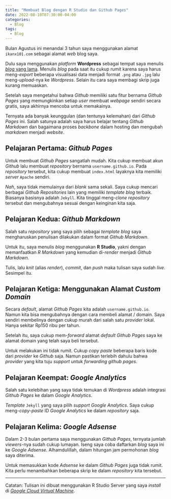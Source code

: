 ```yaml
---
title: "Membuat Blog dengan R Studio dan Github Pages"
date: 2022-08-10T07:30:00-04:00
categories:
  - Blog
tags:
  - Blog
---
```


Bulan Agustus ini menandai 3 tahun saya menggunakan alamat
`ikanx101.com` sebagai alamat *web* blog saya.

Dulu saya menggunakan *platform* **Wordpress** sebagai tempat saya
menulis [*blog* yang lama](passingthroughresearcher.wordpress.com).
Menulis *blog* pada saat itu cukup rumit karena saya harus meng-*export*
beberapa visualisasi data menjadi format `.png` atau `.jpg` lalu
meng-*upload*-nya ke *Wordpress*. Selain itu cara saya membagi skrip
juga kurang memuaskan.

Setelah saya mengetahui bahwa *Github* memiliki satu fitur bernama
*Github Pages* yang memungkinkan setiap *user* membuat *webpage* sendiri
secara gratis, saya akhirnya mencoba untuk memakainya.

Ternyata ada banyak keunggulan (dan tentunya kelemahan) dari *Github
Pages* ini. Salah satunya adalah saya harus belajar tentang *Github
Markdown* dan bagaimana proses *backbone* dalam hosting dan mengubah
*markdown* menjadi *website*.

## Pelajaran Pertama: *Github Pages*

Untuk membuat *Github Pages* sangatlah mudah. Kita cukup membuat akun
*Github* lalu membuat *repository* bernama `username.github.io`. Pada
*repository* tersebut, kita cukup membuat `index.html` layaknya kita
memiliki *server* `Apache` sendiri.

*Nah*, saya tidak memulainya dari *blank* sama sekali. Saya cukup
mencari berbagai *Github Repositories* lain yang memiliki *template*
*blog* terbaik. Biasanya basisnya adalah `Jekyll`. Kita tinggal
meng-*clone* *repository* tersebut dan mengubahnya sesuai dengan
keinginan kita saja.

## Pelajaran Kedua: *Github Markdown*

Salah satu *repository* yang saya pilih sebagai *template blog* saya
mengharuskan penulisan dilakukan dalam format *Github Markdown*.

Untuk itu, saya menulis *blog* menggunakan **R Studio**, yakni dengan
memanfaatkan *R Markdown* yang kemudian di-*render* menjadi *Github
Markdown*.

Tulis, lalu *knit* (alias *render*), *commit*, dan *push* maka tulisan
saya sudah *live*. Sesimpel itu.

## Pelajaran Ketiga: Menggunakan Alamat *Custom Domain*

Secara *default*, alamat *Github Pages* kita adalah
`username.github.io`. Namun kita bisa mengubahnya dengan cara membeli
alamat / domain. Saya sendiri membelinya dengan cukup murah dari salah
satu *provider* lokal. Hanya sekitar Rp150 ribu per tahun.

Setelah itu, saya cukup mem-*forward* alamat *default* *Github Pages*
saya ke alamat domain yang telah saya beli tersebut.

Untuk melakukan ini tidak rumit. Cukup *copy paste* beberapa baris kode
dari *provider* ke *Github* saja. Namun pastikan terlebih dahulu bahwa
*provider* yang kita tuju *support* untuk *forwarding github pages*.

## Pelajaran Keempat: *Google Analytics*

Salah satu kelebihan yang saya tidak temukan di *Wordpress* adalah
integrasi *Github Pages* ke dalam *Google Analytics*.

*Template* `Jekyll` yang saya pilih *support* *Google Analytics*. Saya
cukup meng-*copy-paste* ID *Google Analytics* ke dalam *repository*
saja.

## Pelajaran Kelima: *Google Adsense*

Dalam 2-3 bulan pertama saya menggunakan *Github Pages*, ternyata jumlah
*viewers*-nya sudah cukup lumayan. Iseng saya coba daftarkan *blog* saya
ini ke *Google Adsense*. Alhamdulillah, dalam hitungan jam permohonan
*blog* saya diterima.

Untuk memasukkan kode *Adsense* ke dalam *Github Pages* juga tidak
rumit. Kita perlu menambahkan beberapa skrip ke dalam *repository* kita
tersebut.

------------------------------------------------------------------------

Catatan: Tulisan ini dibuat menggunakan R Studio Server yang saya
*install* di [*Google Cloud Virtual
Machine*](https://ikanx101.com/blog/google-rstudio/).
